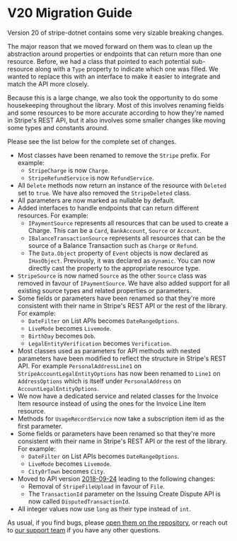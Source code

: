 # V20 Migration Guide

Version 20 of stripe-dotnet contains some very sizable breaking changes.

The major reason that we moved forward on them was to clean up the abstraction
around properties or endpoints that can return more than one resource. Before,
we had a class that pointed to each potential sub-resource along with a `Type`
property to indicate which one was filled. We wanted to replace this with an
interface to make it easier to integrate and match the API more closely.

Because this is a large change, we also took the opportunity to do some
housekeeping throughout the library. Most of this involves renaming fields and
some resources to be more accurate according to how they're named in Stripe's
REST API, but it also involves some smaller changes like moving some types and
constants around.

Please see the list below for the complete set of changes.

* Most classes have been renamed to remove the `Stripe` prefix. For example:
    * `StripeCharge` is now `Charge`.
    * `StripeRefundService` is now `RefundService`.
* All `Delete` methods now return an instance of the resource with `Deleted` set
to `true`. We have also removed the `StripeDeleted` class.
* All parameters are now marked as nullable by default.
* Added interfaces to handle endpoints that can return different resources. For
  example:
    * `IPaymentSource` represents all resources that can be used to create a
      Charge. This can be a `Card`, `BankAccount`, `Source` or `Account`.
    * `IBalanceTransactionSource` represents all resources that can be the
      source of a Balance Transaction such as `Charge` or `Refund`.
    * The `Data.Object` property of `Event` objects is now declared as
      `IHasObject`. Previously, it was declared as `dynamic`. You can now
      directly cast the property to the appropriate resource type.
* `StripeSource` is now named `Source` as the other `Source` class was removed
  in favour of `IPaymentSource`. We have also added support for all existing
  source types and related properties or parameters.
* Some fields or parameters have been renamed so that they're more consistent
  with their name in Stripe's REST API or the rest of the library. For example:
    * `DateFilter` on List APIs becomes `DateRangeOptions`.
    * `LiveMode` becomes `Livemode`.
    * `BirthDay` becomes `Dob`.
    * `LegalEntityVerification` becomes `Verification`.
* Most classes used as parameters for API methods with nested parameters have
  been modified to reflect the structure in Stripe's REST API. For example
  `PersonalAddressLine1` on `StripeAccountLegalEntityOptions` has now been
  renamed to `Line1` on `AddressOptions` which is itself under `PersonalAddress`
  on `AccountLegalEntityOptions`.
* We now have a dedicated service and related classes for the Invoice Item
  resource instead of using the ones for the Invoice Line Item resource.
* Methods for `UsageRecordService` now take a subscription item id as the first
  parameter.
* Some fields or parameters have been renamed so that they're more consistent
  with their name in Stripe's REST API or the rest of the library. For example:
    * `DateFilter` on List APIs becomes `DateRangeOptions`.
    * `LiveMode` becomes `Livemode`.
    * `CityOrTown` becomes `City`.
* Moved to API version [2018-09-24](https://stripe.com/docs/upgrades#2018-09-24)
  leading to the following changes:
    * Removal of `StripeFileUpload` in favour of `File`.
    * The `TransactionId` parameter on the Issuing Create Dispute API is now
      called `DisputedTransactionId`.
* All integer values now use `long` as their type instead of `int`.

As usual, if you find bugs, please [open them on the repository][issues], or
reach out to [our support team][support_team] if you have any other questions.

[issues]: https://github.com/stripe/stripe-dotnet/issues/new
[support_team]: https://support.stripe.com/email
